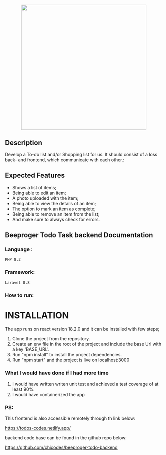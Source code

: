 <p align="center"><a href="https://laravel.com" target="_blank"><img src="https://res.cloudinary.com/webzifi/image/upload/v1677091240/beeproger_Logo_gvujbd.svg" width="400"></a></p>


## Description

Develop a To-do list and/or Shopping list for us. It should consist of a loss back- and frontend, which communicate with each other.:


## Expected Features


- Shows a list of items;
- Being able to edit an item;
- A photo uploaded with the item;
- Being able to view the details of an item;
- The option to mark an item as complete;
- Being able to remove an item from the list;
- And make sure to always check for errors.

## Beeproger Todo Task backend Documentation

### Language :

	PHP 8.2

### Framework:

	Laravel 8.8

### How to run:

# INSTALLATION
The app runs on react version 18.2.0 and it can be installed with few steps;
1. Clone the project from the repository.
2. Create an env file in the root of the project and include the base Url with a key 'BASE_URL'.
3. Run "npm install" to install the project dependencies.
4. Run "npm start" and the project is live on localhost:3000




### What I would have done if I had more time

1. I would have written  writen unit test and achieved a test coverage of at least 90%.
2. I would have containerized the app

### PS:

This frontend is also accessible remotely through th link below:

https://todos-codes.netlify.app/


backend code base can be found in the github repo below:

https://github.com/chicodes/beeproger-todo-backend